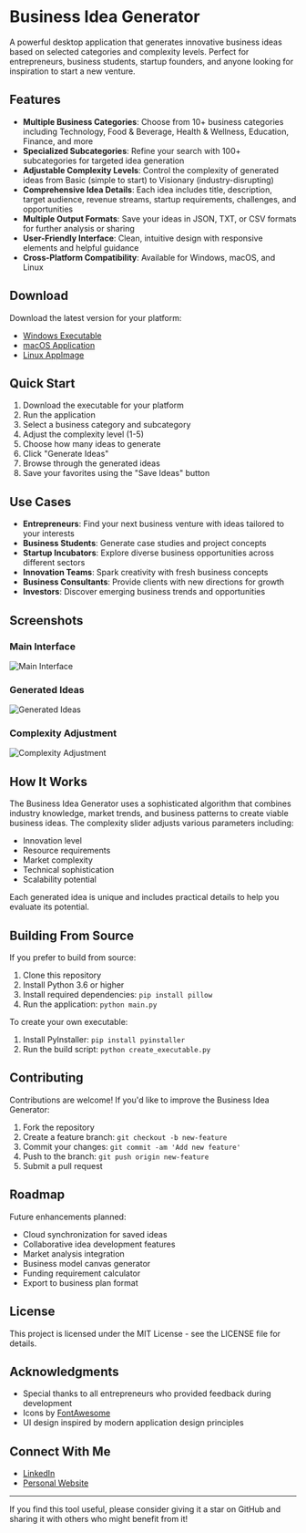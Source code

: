 # Business Idea Generator

A powerful desktop application that generates innovative business ideas based on selected categories and complexity levels. Perfect for entrepreneurs, business students, startup founders, and anyone looking for inspiration to start a new venture.

## Features

- **Multiple Business Categories**: Choose from 10+ business categories including Technology, Food & Beverage, Health & Wellness, Education, Finance, and more
- **Specialized Subcategories**: Refine your search with 100+ subcategories for targeted idea generation
- **Adjustable Complexity Levels**: Control the complexity of generated ideas from Basic (simple to start) to Visionary (industry-disrupting)
- **Comprehensive Idea Details**: Each idea includes title, description, target audience, revenue streams, startup requirements, challenges, and opportunities
- **Multiple Output Formats**: Save your ideas in JSON, TXT, or CSV formats for further analysis or sharing
- **User-Friendly Interface**: Clean, intuitive design with responsive elements and helpful guidance
- **Cross-Platform Compatibility**: Available for Windows, macOS, and Linux

## Download

Download the latest version for your platform:

- [Windows Executable](#)
- [macOS Application](#)
- [Linux AppImage](#)

## Quick Start

1. Download the executable for your platform
2. Run the application
3. Select a business category and subcategory
4. Adjust the complexity level (1-5)
5. Choose how many ideas to generate
6. Click "Generate Ideas"
7. Browse through the generated ideas
8. Save your favorites using the "Save Ideas" button

## Use Cases

- **Entrepreneurs**: Find your next business venture with ideas tailored to your interests
- **Business Students**: Generate case studies and project concepts
- **Startup Incubators**: Explore diverse business opportunities across different sectors
- **Innovation Teams**: Spark creativity with fresh business concepts
- **Business Consultants**: Provide clients with new directions for growth
- **Investors**: Discover emerging business trends and opportunities

## Screenshots

### Main Interface
![Main Interface](#)

### Generated Ideas
![Generated Ideas](#)

### Complexity Adjustment
![Complexity Adjustment](#)

## How It Works

The Business Idea Generator uses a sophisticated algorithm that combines industry knowledge, market trends, and business patterns to create viable business ideas. The complexity slider adjusts various parameters including:

- Innovation level
- Resource requirements
- Market complexity
- Technical sophistication
- Scalability potential

Each generated idea is unique and includes practical details to help you evaluate its potential.

## Building From Source

If you prefer to build from source:

1. Clone this repository
2. Install Python 3.6 or higher
3. Install required dependencies: `pip install pillow`
4. Run the application: `python main.py`

To create your own executable:
1. Install PyInstaller: `pip install pyinstaller`
2. Run the build script: `python create_executable.py`

## Contributing

Contributions are welcome! If you'd like to improve the Business Idea Generator:

1. Fork the repository
2. Create a feature branch: `git checkout -b new-feature`
3. Commit your changes: `git commit -am 'Add new feature'`
4. Push to the branch: `git push origin new-feature`
5. Submit a pull request

## Roadmap

Future enhancements planned:
- Cloud synchronization for saved ideas
- Collaborative idea development features
- Market analysis integration
- Business model canvas generator
- Funding requirement calculator
- Export to business plan format

## License

This project is licensed under the MIT License - see the LICENSE file for details.

## Acknowledgments

- Special thanks to all entrepreneurs who provided feedback during development
- Icons by [FontAwesome](https://fontawesome.com/)
- UI design inspired by modern application design principles

## Connect With Me

- [LinkedIn](#)
- [Personal Website](https://the-aaronisaac-fisher.netlify.app/)

---

If you find this tool useful, please consider giving it a star on GitHub and sharing it with others who might benefit from it!
